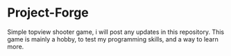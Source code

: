 # Project-Forge
Simple topview shooter game, i will post any updates in this repository.
This game is mainly a hobby, to test my programming skills, and a way to learn more.
